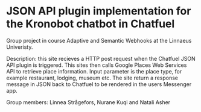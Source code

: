 # JSON API plugin implementation for the Kronobot chatbot in Chatfuel

Group project in course Adaptive and Semantic Webhooks at the Linnaeus Univeristy. 

Description: this site recieves a HTTP post request when the Chatfuel JSON API plugin is triggered.
This sites then calls Google Places Web Services API to retrieve place information.
Input parameter is the place type, for example restaurant, lodging, museum etc. 
The site return a response message in JSON back to Chatfuel to be rendered in the users Messenger app. 

Group members: Linnea Strågefors, Nurane Kuqi and Natali Asher